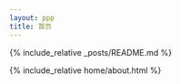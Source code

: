```yaml
---
layout: ppp
title: 首页
---
```


{% include_relative _posts/README.md %}

{% include_relative home/about.html %}
